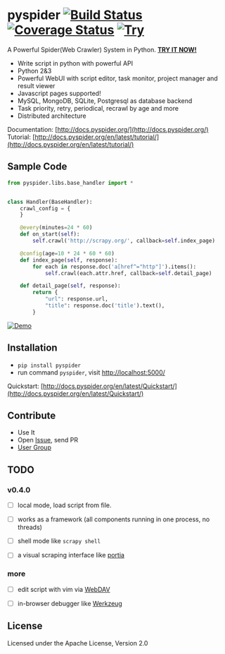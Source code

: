 pyspider [![Build Status]][Travis CI] [![Coverage Status]][Coverage] [![Try]][Demo]
========

A Powerful Spider(Web Crawler) System in Python. **[TRY IT NOW!][Demo]**

- Write script in python with powerful API
- Python 2&3
- Powerful WebUI with script editor, task monitor, project manager and result viewer
- Javascript pages supported!
- MySQL, MongoDB, SQLite, Postgresql as database backend 
- Task priority, retry, periodical, recrawl by age and more
- Distributed architecture

Documentation: [http://docs.pyspider.org/](http://docs.pyspider.org/)
Tutorial: [http://docs.pyspider.org/en/latest/tutorial/](http://docs.pyspider.org/en/latest/tutorial/)

Sample Code 
-----------

```python
from pyspider.libs.base_handler import *


class Handler(BaseHandler):
    crawl_config = {
    }

    @every(minutes=24 * 60)
    def on_start(self):
        self.crawl('http://scrapy.org/', callback=self.index_page)

    @config(age=10 * 24 * 60 * 60)
    def index_page(self, response):
        for each in response.doc('a[href^="http"]').items():
            self.crawl(each.attr.href, callback=self.detail_page)

    def detail_page(self, response):
        return {
            "url": response.url,
            "title": response.doc('title').text(),
        }
```

[![Demo][Demo Img]][Demo]


Installation
------------

* `pip install pyspider`
* run command `pyspider`, visit [http://localhost:5000/](http://localhost:5000/)

Quickstart: [http://docs.pyspider.org/en/latest/Quickstart/](http://docs.pyspider.org/en/latest/Quickstart/)

Contribute
----------

* Use It
* Open [Issue], send PR
* [User Group]


TODO
----

### v0.4.0

- [ ] local mode, load script from file.
- [ ] works as a framework (all components running in one process, no threads)
- [ ] shell mode like `scrapy shell` 
- [ ] a visual scraping interface like [portia](https://github.com/scrapinghub/portia)


### more

- [ ] edit script with vim via [WebDAV](http://en.wikipedia.org/wiki/WebDAV)
- [ ] in-browser debugger like [Werkzeug](http://werkzeug.pocoo.org/)


License
-------
Licensed under the Apache License, Version 2.0


[Build Status]:         https://img.shields.io/travis/binux/pyspider/master.svg?style=flat
[Travis CI]:            https://travis-ci.org/binux/pyspider
[Coverage Status]:      https://img.shields.io/coveralls/binux/pyspider.svg?branch=master&style=flat
[Coverage]:             https://coveralls.io/r/binux/pyspider
[Try]:                  https://img.shields.io/badge/try-pyspider-blue.svg?style=flat
[Demo]:                 http://demo.pyspider.org/
[Demo Img]:             https://github.com/binux/pyspider/blob/master/docs/imgs/demo.png
[Issue]:                https://github.com/binux/pyspider/issues
[User Group]:           https://groups.google.com/group/pyspider-users
